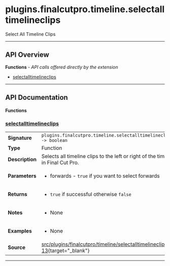 # plugins.finalcutpro.timeline.selectalltimelineclips

Select All Timeline Clips

---

## API Overview
**Functions** - _API calls offered directly by the extension_
 * [selectalltimelineclips](#selectalltimelineclips)


---

## API Documentation

#### Functions


### [selectalltimelineclips](#selectalltimelineclips)

|                                             |                                                                                     |
| --------------------------------------------|-------------------------------------------------------------------------------------|
| **Signature**                               | `plugins.finalcutpro.timeline.selectalltimelineclips(forwards) -> boolean`                                                                    |
| **Type**                                    | Function                                                                     |
| **Description**                             | Selects all timeline clips to the left or right of the timeline playhead in Final Cut Pro.                                                                     |
| **Parameters**                              | <ul><li>forwards - `true` if you want to select forwards</li></ul> |
| **Returns**                                 | <ul><li>`true` if successful otherwise `false`</li></ul>          |
| **Notes**                                   | <ul><li>None</li></ul> |
| **Examples**                                | <ul><li>None</li></ul> |
| **Source**                                  | [src/plugins/finalcutpro/timeline/selectalltimelineclips.lua line 13](https://github.com/CommandPost/CommandPost/blob/develop/src/plugins/finalcutpro/timeline/selectalltimelineclips.lua#L13){target="_blank"} |

---


